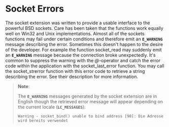Socket Errors
=============

The socket extension was written to provide a usable interface to the
powerful BSD sockets. Care has been taken that the functions work
equally well on Win32 and Unix implementations. Almost all of the
sockets functions may fail under certain conditions and therefore emit
an **`E_WARNING`** message describing the error. Sometimes this doesn't
happen to the desire of the developer. For example the function <span
class="function">socket\_read</span> may suddenly emit an
**`E_WARNING`** message because the connection broke unexpectedly. It's
common to suppress the warning with the *@*-operator and catch the error
code within the application with the <span
class="function">socket\_last\_error</span> function. You may call the
<span class="function">socket\_strerror</span> function with this error
code to retrieve a string describing the error. See their description
for more information.

> **Note**:
>
> The **`E_WARNING`** messages generated by the socket extension are in
> English though the retrieved error message will appear depending on
> the current locale (**`LC_MESSAGES`**):
>
>     Warning - socket_bind() unable to bind address [98]: Die Adresse wird bereits verwendet

